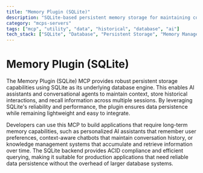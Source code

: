 ```yaml
---
title: "Memory Plugin (SQLite)"
description: "SQLite-based persistent memory storage for maintaining context across conversations, enabling long-term recall and knowledge management."
category: "mcps-servers"
tags: ["mcp", "utility", "data", "historical", "database", "ai"]
tech_stack: ["SQLite", "Database", "Persistent Storage", "Memory Management"]
---
```


# Memory Plugin (SQLite)

The Memory Plugin (SQLite) MCP provides robust persistent storage capabilities using SQLite as its underlying database engine. This enables AI assistants and conversational agents to maintain context, store historical interactions, and recall information across multiple sessions. By leveraging SQLite's reliability and performance, the plugin ensures data persistence while remaining lightweight and easy to integrate.

Developers can use this MCP to build applications that require long-term memory capabilities, such as personalized AI assistants that remember user preferences, context-aware chatbots that maintain conversation history, or knowledge management systems that accumulate and retrieve information over time. The SQLite backend provides ACID compliance and efficient querying, making it suitable for production applications that need reliable data persistence without the overhead of larger database systems.
